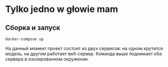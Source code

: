 # Tylko jedno w głowie mam

## Сборка и запуск

```
docker-compose up
```

На данный момент проект состоит из двух сервисов: на одном крутится модель, на другом работает веб-сервер. Команда выше поднимает оба сервера в изолированном окружении.
